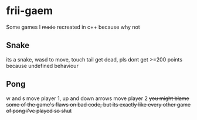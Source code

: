 # frii-gaem

Some games I ~~made~~ recreated in c++ because why not

## Snake 
its a snake, wasd to move, touch tail get dead, pls dont get >=200 points because undefined behaviour

## Pong 
w and s move player 1, up and down arrows move player 2 ~~you might blame some of the game's flaws on bad code, but its exactly like every other game of pong i've played so shut~~
